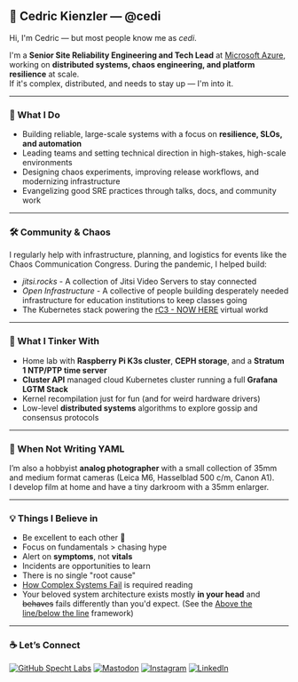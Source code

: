 ## 👋 Cedric Kienzler — @cedi

Hi, I'm Cedric — but most people know me as *cedi*.

I'm a **Senior Site Reliability Engineering and Tech Lead** at [Microsoft Azure](https://github.com/microsoft), working on **distributed systems, chaos engineering, and platform resilience** at scale.  
If it's complex, distributed, and needs to stay up — I'm into it.

---

### 🔧 What I Do

- Building reliable, large-scale systems with a focus on **resilience, SLOs, and automation**
- Leading teams and setting technical direction in high-stakes, high-scale environments
- Designing chaos experiments, improving release workflows, and modernizing infrastructure
- Evangelizing good SRE practices through talks, docs, and community work

---

### 🛠️ Community & Chaos

I regularly help with infrastructure, planning, and logistics for events like the Chaos Communication Congress.
During the pandemic, I helped build:

- _jitsi.rocks_ - A collection of Jitsi Video Servers to stay connected
- _Open Infrastructure_ - A collective of people building desperately needed infrastructure for education institutions to keep classes going
- The Kubernetes stack powering the [rC3 - NOW HERE](https://rc3.world/2021/) virtual workd

---

### 🧪 What I Tinker With

- Home lab with **Raspberry Pi K3s cluster**, **CEPH storage**, and a **Stratum 1 NTP/PTP time server**
- **Cluster API** managed cloud Kubernetes cluster running a full **Grafana LGTM Stack**
- Kernel recompilation just for fun (and for weird hardware drivers)
- Low-level **distributed systems** algorithms to explore gossip and consensus protocols

---

### 📸 When Not Writing YAML

I’m also a hobbyist **analog photographer** with a small collection of 35mm and medium format cameras (Leica M6, Hasselblad 500 c/m, Canon A1).  
I develop film at home and have a tiny darkroom with a 35mm enlarger.

---

### 💡 Things I Believe in

- Be excellent to each other 🤝
- Focus on fundamentals > chasing hype
- Alert on **symptoms**, not **vitals**
- Incidents are opportunities to learn
- There is no single "root cause"
- [How Complex Systems Fail](https://how.complexsystems.fail) is required reading  
- Your beloved system architecture exists mostly **in your head** and ~~behaves~~ fails differently than you'd expect. (See the [Above the line/below the line](https://snafucatchers.github.io/#2_3_The_above-the-line/below-the-line_framework) framework)

---

### ☕ Let’s Connect

[![GitHub Specht Labs](https://img.shields.io/badge/SpechtLabs-008080?style=for-the-badge&logo=github&logoColor=white)](https://github.com/specht-labs)
[![Mastodon](https://img.shields.io/badge/Mastodon-6364FF?style=for-the-badge&logo=mastodon&logoColor=white)](http://hachyderm.io/@cedi)
[![Instagram](https://img.shields.io/badge/Instagram-E4405F?style=for-the-badge&logo=instagram&logoColor=white)](https://instagram.com/c3di1)
[![LinkedIn](https://img.shields.io/badge/LinkedIn-0077B5?style=for-the-badge&logoColor=white)](https://www.linkedin.com/in/cekienzl)
